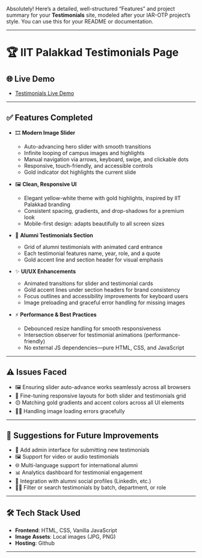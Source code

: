 Absolutely! Here’s a detailed, well-structured “Features” and project summary for your **Testimonials** site, modeled after your IAR-OTP project’s style. You can use this for your README or documentation.

---

# 🏆 IIT Palakkad Testimonials Page

## 🌐 Live Demo
* [Testimonials Live Demo](#) 

---

## ✅ Features Completed

- 🎞 **Modern Image Slider**
  - Auto-advancing hero slider with smooth transitions
  - Infinite looping of campus images and highlights
  - Manual navigation via arrows, keyboard, swipe, and clickable dots
  - Responsive, touch-friendly, and accessible controls
  - Gold indicator dot highlights the current slide

- 🖼 **Clean, Responsive UI**
  - Elegant yellow-white theme with gold highlights, inspired by IIT Palakkad branding
  - Consistent spacing, gradients, and drop-shadows for a premium look
  - Mobile-first design: adapts beautifully to all screen sizes

- 💬 **Alumni Testimonials Section**
  - Grid of alumni testimonials with animated card entrance
  - Each testimonial features name, year, role, and a quote
  - Gold accent line and section header for visual emphasis

- ✨ **UI/UX Enhancements**
  - Animated transitions for slider and testimonial cards
  - Gold accent lines under section headers for brand consistency
  - Focus outlines and accessibility improvements for keyboard users
  - Image preloading and graceful error handling for missing images

- ⚡ **Performance & Best Practices**
  - Debounced resize handling for smooth responsiveness
  - Intersection observer for testimonial animations (performance-friendly)
  - No external JS dependencies—pure HTML, CSS, and JavaScript

---

## ⚠ Issues Faced

- 🖼 Ensuring slider auto-advance works seamlessly across all browsers
- 📱 Fine-tuning responsive layouts for both slider and testimonials grid
- 🟡 Matching gold gradients and accent colors across all UI elements
- 🧑‍💻 Handling image loading errors gracefully

---

## 🚀 Suggestions for Future Improvements

- 📝 Add admin interface for submitting new testimonials
- 🖼 Support for video or audio testimonials
- 🌐 Multi-language support for international alumni
- 📊 Analytics dashboard for testimonial engagement
- 🔗 Integration with alumni social profiles (LinkedIn, etc.)
- 🧑‍🎓 Filter or search testimonials by batch, department, or role

---

## 🛠 Tech Stack Used

- **Frontend**: HTML, CSS, Vanilla JavaScript
- **Image Assets**: Local images (JPG, PNG)
- **Hosting**: Github

---
